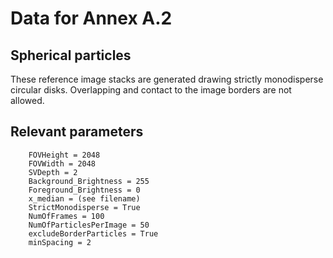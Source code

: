 # Data for Annex A.2

## Spherical particles

These reference image stacks are generated drawing strictly monodisperse circular disks. Overlapping and contact to the image borders are not allowed.

## Relevant parameters

```
    FOVHeight = 2048
    FOVWidth = 2048
    SVDepth = 2
    Background_Brightness = 255
    Foreground_Brightness = 0
    x_median = (see filename)
    StrictMonodisperse = True
    NumOfFrames = 100
    NumOfParticlesPerImage = 50
    excludeBorderParticles = True
    minSpacing = 2
```